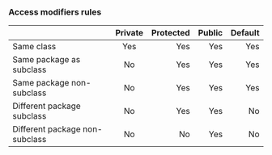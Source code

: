 ### Access modifiers rules

|                                | Private | Protected | Public | Default |
|:-------------------------------|:-------:|----------:|-------:|--------:|
| Same class                     |   Yes   |       Yes |    Yes |     Yes |
| Same package as subclass       |   No    |       Yes |    Yes |     Yes |
| Same package non-subclass      |   No    |       Yes |    Yes |     Yes |
| Different package subclass     |   No    |       Yes |    Yes |      No |
| Different package non-subclass |   No    |        No |    Yes |      No |
